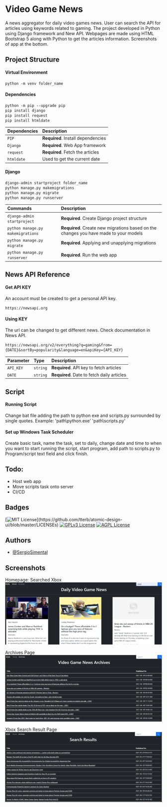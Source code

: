 
# Video Game News 

A news aggregator for daily video games news. 
User can search the API for articles using keywords related to gaming. 
The project developed in Python using Django framework and New API. 
Webpages are made using HTML Bootstrap 5 along with Python to get the articles information. 
Screenshots of app at the bottom.





## Project Structure

#### Virtual Environment

```
python -m venv folder_name
```

#### Dependencies

```
python -m pip --upgrade pip
pip install django 
pip install request
pip install htmldate    
```

| Dependencies | Description                       |
| :-------- | :-------------------------------- |
| `PIP` | **Required**. Install dependencies |
| `Django`    | **Required**. Web App framework|
| `request`    | **Required**. Fetch the articles|
| `htmldate`    | Used to get the current date|

#### Django

```
django-admin startproject folder_name
python manage.py makemigrations
python manage.py migrate
python manage.py runserver   
```
| Commands | Description                       |
| :-------- | :-------------------------------- |
| `django-admin startproject` | **Required**. Create Django project structure |
| `python manage.py makemigrations`    | **Required**. Create new migrations based on the changes you have made to your models|
| `python manage.py migrate`    | **Required**. Applying and unapplying migrations|
| `python manage.py runserver`    | **Required**. Run the web app |

## News API Reference

#### Get API KEY 
An account must be created to get a personal API key.

```http
https://newsapi.org
```

#### Using KEY
The url can be changed to get different news. Check documentation in News API.
```http
https://newsapi.org/v2/everything?q=gaming&from={DATE}&sortBy=popularity&language=en&apiKey={API_KEY}
```

| Parameter | Type     | Description                       |
| :-------- | :------- | :-------------------------------- |
| `API_KEY` | `string` | **Required**. API key to fetch articles |
| `DATE`    | `string` | **Required**. Date to fetch daily articles|


## Script

#### Running Script 
Change bat file adding the path to python exe and scripts.py surrounded by single quotes.
Example: 'path\python.exe' 'path\scripts.py'

#### Set up Windows Task Scheduler
Create basic task, name the task, set to daily, change date and time to when you want to start running the script, start program, add path to scripts.py to Program/script text field and click finish. 


## Todo:
- Host web app
- Move scripts task onto server
- CI/CD

  
## Badges

[![MIT License](https://img.shields.io/apm/l/atomic-design-ui.svg?)](https://github.com/tterb/atomic-design-ui/blob/master/LICENSEs)
[![GPLv3 License](https://img.shields.io/badge/License-GPL%20v3-yellow.svg)](https://opensource.org/licenses/)
[![AGPL License](https://img.shields.io/badge/license-AGPL-blue.svg)](http://www.gnu.org/licenses/agpl-3.0)

  
## Authors

- [@SergioSimental](https://github.com/SergioSimenta)

  

  

  
## Screenshots
Homepage: Searched Xbox
![Alt text](https://github.com/SergioSimental/VGN/blob/6513209542d38657cd3184e1146ef0b84ebe2f82/homepage-search.png)

Archives Page
![App Screenshot](https://github.com/SergioSimental/VGN/blob/6513209542d38657cd3184e1146ef0b84ebe2f82/archives.png)

Xbox Search Result Page
![App Screenshot](https://github.com/SergioSimental/VGN/blob/6513209542d38657cd3184e1146ef0b84ebe2f82/search_result.png)
